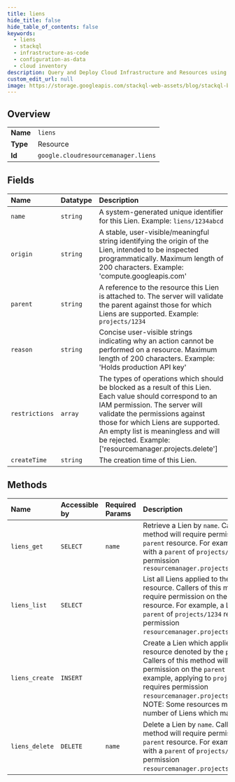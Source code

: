 ```yaml
---
title: liens
hide_title: false
hide_table_of_contents: false
keywords:
  - liens
  - stackql
  - infrastructure-as-code
  - configuration-as-data
  - cloud inventory
description: Query and Deploy Cloud Infrastructure and Resources using SQL
custom_edit_url: null
image: https://storage.googleapis.com/stackql-web-assets/blog/stackql-blog-post-featured-image.png
---
```

  
    

## Overview
<table><tbody>
<tr><td><b>Name</b></td><td><code>liens</code></td></tr>
<tr><td><b>Type</b></td><td>Resource</td></tr>
<tr><td><b>Id</b></td><td><code>google.cloudresourcemanager.liens</code></td></tr>
</tbody></table>

## Fields
| Name | Datatype | Description |
|:-----|:---------|:------------|
| `name` | `string` | A system-generated unique identifier for this Lien. Example: `liens/1234abcd` |
| `origin` | `string` | A stable, user-visible/meaningful string identifying the origin of the Lien, intended to be inspected programmatically. Maximum length of 200 characters. Example: 'compute.googleapis.com' |
| `parent` | `string` | A reference to the resource this Lien is attached to. The server will validate the parent against those for which Liens are supported. Example: `projects/1234` |
| `reason` | `string` | Concise user-visible strings indicating why an action cannot be performed on a resource. Maximum length of 200 characters. Example: 'Holds production API key' |
| `restrictions` | `array` | The types of operations which should be blocked as a result of this Lien. Each value should correspond to an IAM permission. The server will validate the permissions against those for which Liens are supported. An empty list is meaningless and will be rejected. Example: ['resourcemanager.projects.delete'] |
| `createTime` | `string` | The creation time of this Lien. |
## Methods
| Name | Accessible by | Required Params | Description |
|:-----|:--------------|:----------------|:------------|
| `liens_get` | `SELECT` | `name` | Retrieve a Lien by `name`. Callers of this method will require permission on the `parent` resource. For example, a Lien with a `parent` of `projects/1234` requires permission `resourcemanager.projects.get` |
| `liens_list` | `SELECT` |  | List all Liens applied to the `parent` resource. Callers of this method will require permission on the `parent` resource. For example, a Lien with a `parent` of `projects/1234` requires permission `resourcemanager.projects.get`. |
| `liens_create` | `INSERT` |  | Create a Lien which applies to the resource denoted by the `parent` field. Callers of this method will require permission on the `parent` resource. For example, applying to `projects/1234` requires permission `resourcemanager.projects.updateLiens`. NOTE: Some resources may limit the number of Liens which may be applied. |
| `liens_delete` | `DELETE` | `name` | Delete a Lien by `name`. Callers of this method will require permission on the `parent` resource. For example, a Lien with a `parent` of `projects/1234` requires permission `resourcemanager.projects.updateLiens`. |
